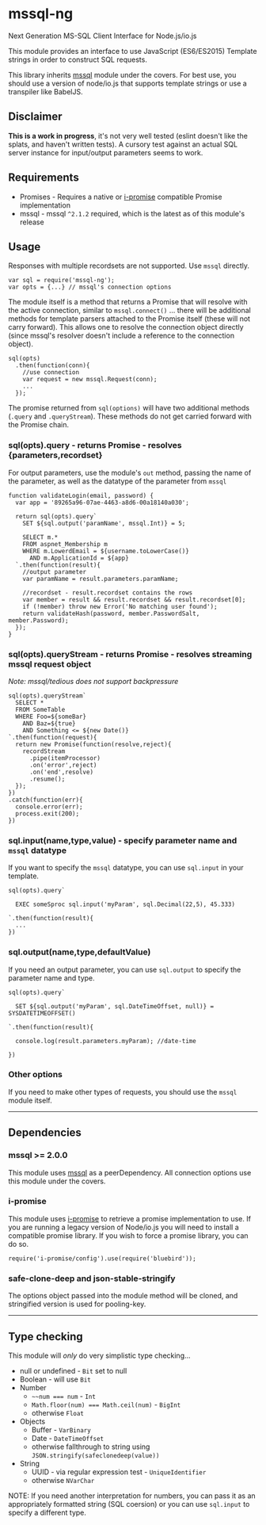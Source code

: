 # mssql-ng

Next Generation MS-SQL Client Interface for Node.js/io.js

This module provides an interface to use JavaScript (ES6/ES2015) Template strings in order to construct SQL requests. 

This library inherits [mssql](https://www.npmjs.com/package/mssql)  module under the covers.  For best use, you should use a version of node/io.js that supports template strings or use a transpiler like BabelJS.


## Disclaimer

**This is a work in progress**, it's not very well tested (eslint doesn't like the splats, and haven't written tests).  A cursory test against an actual SQL server instance for input/output parameters seems to work.


## Requirements

* Promises - Requires a native or [i-promise](https://www.npmjs.com/package/i-promise) compatible Promise implementation
* mssql - mssql `^2.1.2` required, which is the latest as of this module's release


## Usage

Responses with multiple recordsets are not supported.  Use `mssql` directly.

```
var sql = require('mssql-ng');
var opts = {...} // mssql's connection options
```

The module itself is a method that returns a Promise that will resolve with the active connection, similar to `mssql.connect()` ... there will be additional methods for template parsers attached to the Promise itself (these will not carry forward).  This allows one to resolve the connection object directly (since mssql's resolver doesn't include a reference to the connection object).

```
sql(opts)
  .then(function(conn){
    //use connection
    var request = new mssql.Request(conn);
    ...
  });
```

The promise returned from `sql(options)` will have two additional methods (`.query` and `.queryStream`).  These methods do not get carried forward with the Promise chain.


### sql(opts).query - returns Promise - resolves {parameters,recordset}

For output parameters, use the module's `out` method, passing the name of the parameter, as well as the datatype of the parameter from `mssql`

```
function validateLogin(email, password) {
  var app = '89265a96-07ae-4463-a8d6-00a18140a030';

  return sql(opts).query`
    SET ${sql.output('paramName', mssql.Int)} = 5;

    SELECT m.*
    FROM aspnet_Membership m
    WHERE m.LowerdEmail = ${username.toLowerCase()}
      AND m.ApplicationId = ${app}
  `.then(function(result){
    //output parameter
    var paramName = result.parameters.paramName;

    //recordset - result.recordset contains the rows
    var member = result && result.recordset && result.recordset[0];
    if (!member) throw new Error('No matching user found');
    return validateHash(password, member.PasswordSalt, member.Password);
  });
}
```

### sql(opts).queryStream - returns Promise - resolves streaming mssql request object

*Note: mssql/tedious does not support backpressure*

```
sql(opts).queryStream`
  SELECT *
  FROM SomeTable
  WHERE Foo=${someBar}
    AND Baz=${true}
    AND Something <= ${new Date()}
`.then(function(request){
  return new Promise(function(resolve,reject){
    recordStream
      .pipe(itemProcessor)
      .on('error',reject)
      .on('end',resolve)
      .resume();
  });
})
.catch(function(err){
  console.error(err);
  process.exit(200);
})
```

### sql.input(name,type,value) - specify parameter name and `mssql` datatype

If you want to specify the `mssql` datatype, you can use `sql.input` in your template.

```
sql(opts).query`

  EXEC someSproc sql.input('myParam', sql.Decimal(22,5), 45.333)

`.then(function(result){
  ...
})
```

### sql.output(name,type,defaultValue)

If you need an output parameter, you can use `sql.output` to specify the parameter name and type.

```
sql(opts).query`

  SET ${sql.output('myParam', sql.DateTimeOffset, null)} = SYSDATETIMEOFFSET()

`.then(function(result){

  console.log(result.parameters.myParam); //date-time

})
```

### Other options

If you need to make other types of requests, you should use the `mssql` module itself.

-----


## Dependencies


### mssql >= 2.0.0

This module uses [mssql](https://www.npmjs.com/package/mssql) as a peerDependency.  All connection options use this module under the covers.


### i-promise

This module uses [i-promise](https://www.npmjs.com/package/i-promise) to retrieve a promise implementation to use.  If you are running a legacy version of Node/io.js you will need to install a compatible promise library.  If you wish to force a promise library, you can do so.

```
require('i-promise/config').use(require('bluebird'));
```

### safe-clone-deep and json-stable-stringify

The options object passed into the module method will be cloned, and stringified version is used for pooling-key.

-----


## Type checking

This module will *only* do very simplistic type checking...

* null or undefined - `Bit` set to null
* Boolean - will use `Bit`
* Number
  * `~~num === num` - `Int`
  * `Math.floor(num) === Math.ceil(num)` - `BigInt`
  * otherwise `Float`
* Objects
  * Buffer - `VarBinary`
  * Date - `DateTimeOffset`
  * otherwise fallthrough to string using `JSON.stringify(safeclonedeep(value))`
* String
  * UUID - via regular expression test - `UniqueIdentifier`
  * otherwise `NVarChar`

NOTE: If you need another interpretation for numbers, you can pass it as an appropriately formatted string (SQL coersion) or you can use `sql.input` to specify a different type.

